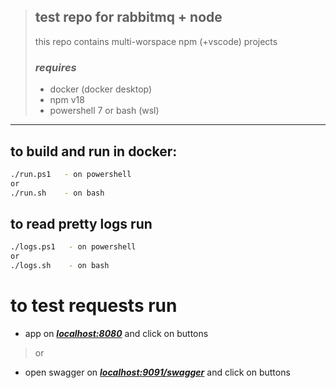 > ## test repo for rabbitmq + node  
> this repo contains multi-worspace npm (+vscode) projects  
> ###  __*requires*__ 
> * docker (docker desktop)  
> * npm v18
> * powershell 7 or bash (wsl)
---

## to build and run in docker:
```bash
./run.ps1   - on powershell
or
./run.sh    - on bash
```

## to read pretty logs run
```bash
./logs.ps1   - on powershell
or
./logs.sh    - on bash
```

# to test requests run
* app on [__*localhost:8080*__](localhost:8080) and click on buttons
> or  
* open swagger on [__*localhost:9091/swagger*__](localhost:9091/swagger) and click on buttons



 